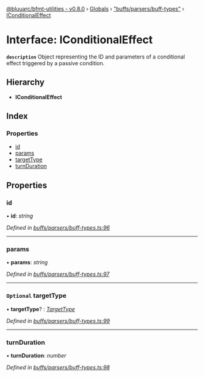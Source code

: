 [@bluuarc/bfmt-utilities - v0.8.0](../README.md) › [Globals](../globals.md) › ["buffs/parsers/buff-types"](../modules/_buffs_parsers_buff_types_.md) › [IConditionalEffect](_buffs_parsers_buff_types_.iconditionaleffect.md)

# Interface: IConditionalEffect

**`description`** Object representing the ID and parameters of a conditional effect triggered by a passive condition.

## Hierarchy

* **IConditionalEffect**

## Index

### Properties

* [id](_buffs_parsers_buff_types_.iconditionaleffect.md#id)
* [params](_buffs_parsers_buff_types_.iconditionaleffect.md#params)
* [targetType](_buffs_parsers_buff_types_.iconditionaleffect.md#optional-targettype)
* [turnDuration](_buffs_parsers_buff_types_.iconditionaleffect.md#turnduration)

## Properties

###  id

• **id**: *string*

*Defined in [buffs/parsers/buff-types.ts:96](https://github.com/BluuArc/bfmt-utilities/blob/master/src/buffs/parsers/buff-types.ts#L96)*

___

###  params

• **params**: *string*

*Defined in [buffs/parsers/buff-types.ts:97](https://github.com/BluuArc/bfmt-utilities/blob/master/src/buffs/parsers/buff-types.ts#L97)*

___

### `Optional` targetType

• **targetType**? : *[TargetType](../enums/_datamine_types_.targettype.md)*

*Defined in [buffs/parsers/buff-types.ts:99](https://github.com/BluuArc/bfmt-utilities/blob/master/src/buffs/parsers/buff-types.ts#L99)*

___

###  turnDuration

• **turnDuration**: *number*

*Defined in [buffs/parsers/buff-types.ts:98](https://github.com/BluuArc/bfmt-utilities/blob/master/src/buffs/parsers/buff-types.ts#L98)*
